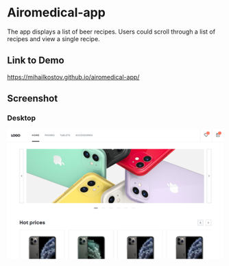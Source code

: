 # Airomedical-app
The app displays a list of beer recipes. Users could scroll through a list of recipes and view a single recipe.
## Link to Demo
https://mihailkostov.github.io/airomedical-app/
## Screenshot
### Desktop
![](https://github.com/MihailKostov/images/blob/master/Catalog-1.PNG)

